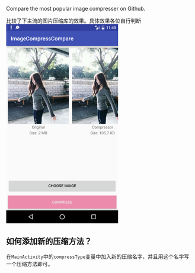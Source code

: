 Compare the most popular image compresser on Github.

比较了下主流的图片压缩库的效果。具体效果各位自行判断
<a href="screenshot.png"><img src="screenshot.png" width="60%"/></a>

## 如何添加新的压缩方法？
在`MainActivity`中的`compressType`变量中加入新的压缩名字，并且用这个名字写一个压缩方法即可。
